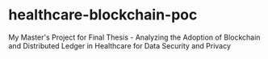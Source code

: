 # healthcare-blockchain-poc
My Master's Project for Final Thesis - Analyzing the Adoption of Blockchain and Distributed Ledger in Healthcare for Data Security and Privacy
